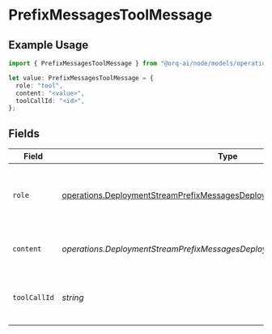 # PrefixMessagesToolMessage

## Example Usage

```typescript
import { PrefixMessagesToolMessage } from "@orq-ai/node/models/operations";

let value: PrefixMessagesToolMessage = {
  role: "tool",
  content: "<value>",
  toolCallId: "<id>",
};
```

## Fields

| Field                                                                                                                                                                      | Type                                                                                                                                                                       | Required                                                                                                                                                                   | Description                                                                                                                                                                |
| -------------------------------------------------------------------------------------------------------------------------------------------------------------------------- | -------------------------------------------------------------------------------------------------------------------------------------------------------------------------- | -------------------------------------------------------------------------------------------------------------------------------------------------------------------------- | -------------------------------------------------------------------------------------------------------------------------------------------------------------------------- |
| `role`                                                                                                                                                                     | [operations.DeploymentStreamPrefixMessagesDeploymentsRequestRequestBody5Role](../../models/operations/deploymentstreamprefixmessagesdeploymentsrequestrequestbody5role.md) | :heavy_check_mark:                                                                                                                                                         | The role of the messages author, in this case tool.                                                                                                                        |
| `content`                                                                                                                                                                  | *operations.DeploymentStreamPrefixMessagesDeploymentsRequestContent*                                                                                                       | :heavy_check_mark:                                                                                                                                                         | The contents of the tool message.                                                                                                                                          |
| `toolCallId`                                                                                                                                                               | *string*                                                                                                                                                                   | :heavy_check_mark:                                                                                                                                                         | Tool call that this message is responding to.                                                                                                                              |